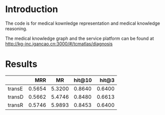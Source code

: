 # Introduction
The code is for medical kownledge representation and medical knowledge reasoning.

The medical knowledge graph and the service platform can be found at http://kg-inc.igancao.cn:3000/#/tcmatlas/diagnosis

# Results
|            | MRR     |  MR    | hit@10       | hit@3    |
| --------   | -----:  | :----: | --------   | -----:   |
| transE       | 0.5654      |   5.3200    |0.8640        | 0.6400      |
| transD       | 0.5662      |   5.4746    |0.8480        | 0.6613      |
| transR       | 0.5746      |   5.9893    |0.8453        | 0.6400      |




